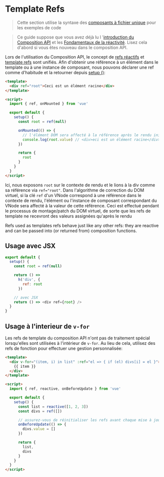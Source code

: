 # Template Refs

> Cette section utilise la syntaxe des [composants à fichier unique](single-file-component.html) pour les exemples de code

> Ce guide suppose que vous avez déjà lu l '[introduction du Composition API](composition-api-introduction.html) et les [Fondamentaux de la réactivité](reactivity-fundamentals.html). Lisez cela d'abord si vous êtes nouveau dans le composition API.

Lors de l'utilisation du Composition API, le concept de [refs réactifs](reactivity-fundamentals.html#creating-standalone-reactive-values-as-refs) et [template refs](component-template-refs.html) sont unifiés. Afin d'obtenir une référence à un élément dans le template ou à une instance de composant, nous pouvons déclarer une ref comme d'habitude et la retourner depuis [setup ()](composition-api-setup.html):

```html
<template>
  <div ref="root">Ceci est un élément racine</div>
</template>

<script>
  import { ref, onMounted } from 'vue'

  export default {
    setup() {
      const root = ref(null)

      onMounted(() => {
        // l'élément DOM sera affecté à la référence après le rendu initial
        console.log(root.value) // <div>eci est un élément racine</div>
      })

      return {
        root
      }
    }
  }
</script>
```

Ici, nous exposons `root` sur le contexte de rendu et le lions à la div comme sa référence via `ref="root"`. Dans l'algorithme de correction du DOM virtuel, si la clé `ref` d'un VNode correspond à une référence dans le contexte de rendu, l'élément ou l'instance de composant correspondant du VNode sera affecté à la valeur de cette référence. Ceci est effectué pendant le processus de montage/patch du DOM virtuel, de sorte que les refs de template ne recevront des valeurs assignées qu'après le rendu

Refs used as templates refs behave just like any other refs: they are reactive and can be passed into (or returned from) composition functions.

## Usage avec JSX

```js
export default {
  setup() {
    const root = ref(null)

    return () =>
      h('div', {
        ref: root
      })

    // avec JSX
    return () => <div ref={root} />
  }
}
```

## Usage à l'interieur de `v-for`

Les refs de template du composition API n'ont pas de traitement spécial lorsqu'elles sont utilisées à l'intérieur de `v-for`. Au lieu de cela, utilisez des refs de fonction pour effectuer une gestion personnalisée:

```html
<template>
  <div v-for="(item, i) in list" :ref="el => { if (el) divs[i] = el }">
    {{ item }}
  </div>
</template>

<script>
  import { ref, reactive, onBeforeUpdate } from 'vue'

  export default {
    setup() {
      const list = reactive([1, 2, 3])
      const divs = ref([])

      // assurez-vous de réinitialiser les refs avant chaque mise à jour
      onBeforeUpdate(() => {
        divs.value = []
      })

      return {
        list,
        divs
      }
    }
  }
</script>
```
